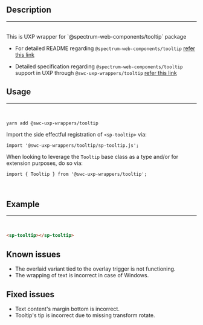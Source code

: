 ## Description

---

<br />
This is UXP wrapper for `@spectrum-web-components/tooltip` package 
<br />

-   For detailed README regarding `@spectrum-web-components/tooltip` [refer this link](https://www.npmjs.com/package/@spectrum-web-components/tooltip/v/0.11.9)

-   Detailed specification regarding `@spectrum-web-components/tooltip` support in UXP through `@swc-uxp-wrappers/tooltip` [refer this link](https://developer.adobe.com/photoshop/uxp/2022/uxp-api/reference-spectrum/swc/)

## Usage

---

<br />

```
yarn add @swc-uxp-wrappers/tooltip
```

Import the side effectful registration of `<sp-tooltip>` via:

```
import '@swc-uxp-wrappers/tooltip/sp-tooltip.js';
```

When looking to leverage the `Tooltip` base class as a type and/or for extension purposes, do so via:

```
import { Tooltip } from '@swc-uxp-wrappers/tooltip';
```

<br />

## Example

---

<br />

```html
<sp-tooltip></sp-tooltip>
```

## Known issues
- The overlaid variant tied to the overlay trigger is not functioning.
- The wrapping of text is incorrect in case of Windows.

## Fixed issues
 - Text content's margin bottom is incorrect. 
 - Tooltip's tip is incorrect due to missing transform rotate. 

